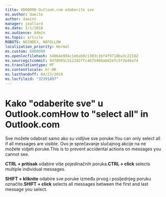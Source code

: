 ```yaml
---
title: 8000090 Outlook.com odaberite sve
ms.author: daeite
author: daeite
manager: joallard
ms.date: 3/1/2018
ms.audience: Admin
ms.topic: article
ROBOTS: NOINDEX, NOFOLLOW
localization_priority: Normal
ms.custom: 8000090
ms.openlocfilehash: 54064e804c1e6ab0c1303c16f4f9718ba3c22182
ms.sourcegitcommit: 9d78905c512192ffc4675468abd2efc5f2e4baf4
ms.translationtype: MT
ms.contentlocale: hr-HR
ms.lasthandoff: 04/23/2019
ms.locfileid: "32391897"
---
```

# <a name="how-to-select-all-in-outlookcom"></a><span data-ttu-id="4d6ea-102">Kako "odaberite sve" u Outlook.com</span><span class="sxs-lookup"><span data-stu-id="4d6ea-102">How to "select all" in Outlook.com</span></span>

<span data-ttu-id="4d6ea-103">Sve možete odabrati samo ako su vidljive sve poruke.</span><span class="sxs-lookup"><span data-stu-id="4d6ea-103">You can only select all if all messages are visible.</span></span> <span data-ttu-id="4d6ea-104">Ovo je sprečavanje slučajnog akcije na ne možete vidjeti poruke.</span><span class="sxs-lookup"><span data-stu-id="4d6ea-104">This is to prevent accidental actions on messages you cannot see.</span></span>

<span data-ttu-id="4d6ea-105">**CTRL + pritisak** odabire više pojedinačnih poruka.</span><span class="sxs-lookup"><span data-stu-id="4d6ea-105">**CTRL + click** selects multiple individual messages.</span></span>

<span data-ttu-id="4d6ea-106">**SHIFT + kliknite** odabire sve poruke između prvog i posljednjeg poruku označite.</span><span class="sxs-lookup"><span data-stu-id="4d6ea-106">**SHIFT + click** selects all messages between the first and last message you select.</span></span>